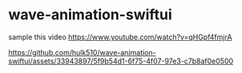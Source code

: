 # wave-animation-swiftui
sample this video https://www.youtube.com/watch?v=qHGpf4fmjrA

https://github.com/hulk510/wave-animation-swiftui/assets/33943897/5f9b54d1-6f75-4f07-97e3-c7b8af0e0500

